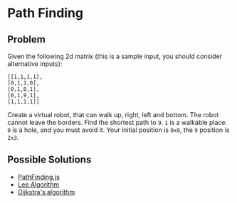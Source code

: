 # Path Finding

## Problem
Given the following 2d matrix (this is a sample input, you should consider alternative inputs):
```
[[1,1,1,1],
[0,1,1,0],
[0,1,0,1],
[0,1,9,1],
[1,1,1,1]]
```
Create a virtual robot, that can walk up, right, left and bottom. The robot cannot leave the borders.
Find the shortest path to `9`. `1` is a walkable place. `0` is a hole, and you must avoid it.
Your initial position is `0x0`, the `9` position is `2x3`.

## Possible Solutions

- [PathFinding.js](https://qiao.github.io/PathFinding.js)
- [Lee Algorithm](https://stackoverflow.com/a/2311784/6743610)
- [Dijkstra's algorithm](https://en.wikipedia.org/wiki/Dijkstra%27s_algorithm)
